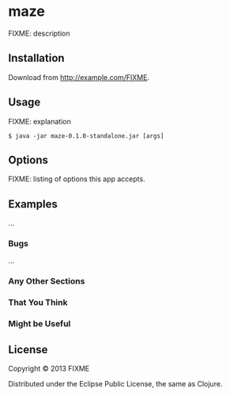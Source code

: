 # maze

FIXME: description

## Installation

Download from http://example.com/FIXME.

## Usage

FIXME: explanation

    $ java -jar maze-0.1.0-standalone.jar [args]

## Options

FIXME: listing of options this app accepts.

## Examples

...

### Bugs

...

### Any Other Sections
### That You Think
### Might be Useful

## License

Copyright © 2013 FIXME

Distributed under the Eclipse Public License, the same as Clojure.

